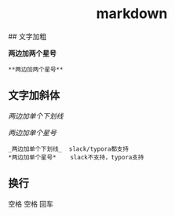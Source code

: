 <h1 align="center">markdown</h1>
## 文字加粗

**两边加两个星号**

```shell
**两边加两个星号**
```



## 文字加斜体

_两边加单个下划线_

*两边加单个星号*



```
_两边加单个下划线_  slack/typora都支持
*两边加单个星号*    slack不支持，typora支持
```



## 换行

空格 空格 回车

